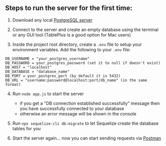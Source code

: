 ## Steps to run the server for the first time:

1) Download any local [PostgreSQL server](https://www.postgresql.org/download/)

2) Connect to the server and create an empty database using the terminal or any GUI tool (TablePlus is a good option for Mac users)

3) Inside the project root directory, create a `.env` file to setup your environment variables. Add the following to your `.env` file:
```
DB_USERNAME = "your_postgres_username"
DB_PASSWORD = your_postgres_password (set it to null if doesn't exist)
DB_HOST = "localhost"
DB_DATABASE = "database_name"
DB_PORT = your_postgres_port (by default it is 5432)
DB_URL = "username:password@localhost:port/db_name" (in the same format)
```

4) Run `node app.js` to start the server
    - if you get a "DB connection established successfully" message then you have successfully connected to your database
    - otherwise an error message will be shown in the console

5) Run `npx sequelize-cli db:migrate` to let Sequelize create the database tables for you

6) Start the server again... now you can start sending requests via [Postman](https://www.postman.com/)